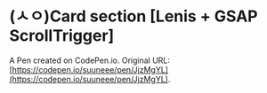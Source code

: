 # (ㅅㅇ)Card section [Lenis + GSAP ScrollTrigger]

A Pen created on CodePen.io. Original URL: [https://codepen.io/suuneee/pen/JjzMgYL](https://codepen.io/suuneee/pen/JjzMgYL).

